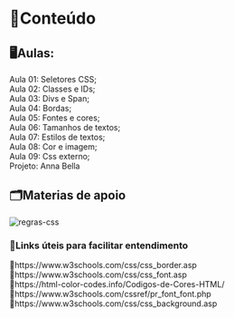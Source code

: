 <h1>📁Conteúdo</h1>
<h2>🖥️Aulas:</h2>
<p>
  Aula 01: Seletores CSS; <br>
  Aula 02: Classes e IDs; <br>
  Aula 03: Divs e Span; <br>
  Aula 04: Bordas; <br>
  Aula 05: Fontes e cores; <br>
  Aula 06: Tamanhos de textos; <br>
  Aula 07: Estilos de textos; <br>
  Aula 08: Cor e imagem; <br>
  Aula 09: Css externo; <br>
  Projeto: Anna Bella <br>
</p>

<h2>🗂️Materias de apoio</h2>

![regras-css](https://github.com/CarolFenixBr/Desenvolvimento_Web_Completo/assets/89542446/408263e4-0f4a-4585-a280-eb208fb0cce0)

<h3>🔗Links úteis para facilitar entendimento</h3>
<p>  
  🔸https://www.w3schools.com/css/css_border.asp <br>
  🔸https://www.w3schools.com/css/css_font.asp <br>
  🔸https://html-color-codes.info/Codigos-de-Cores-HTML/ <br>
  🔸https://www.w3schools.com/cssref/pr_font_font.php <br>
  🔸https://www.w3schools.com/css/css_background.asp
  
</p>
